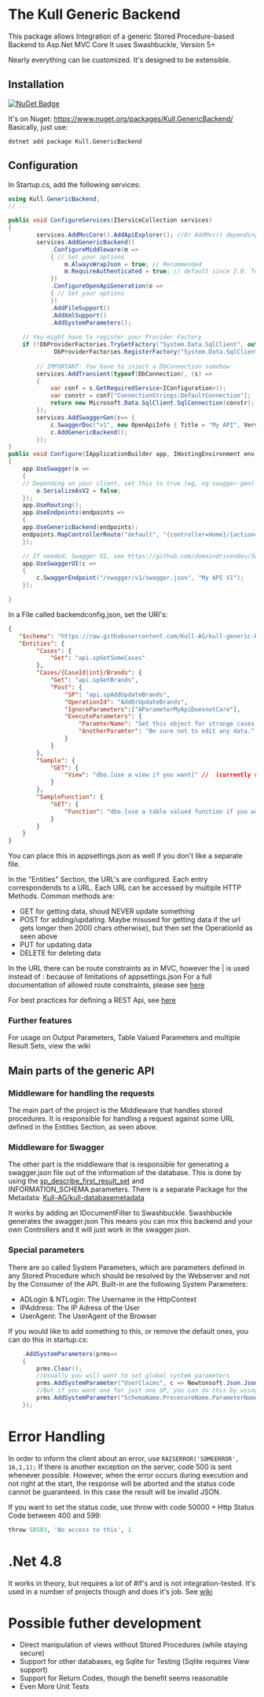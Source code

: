 ﻿# ﻿﻿The Kull Generic Backend

This package allows Integration of a generic Stored Procedure-based Backend to Asp.Net MVC Core
It uses Swashbuckle, Version 5+

Nearly everything can be customized. It's designed to be extensible.

## Installation

[![NuGet Badge](https://buildstats.info/nuget/Kull.GenericBackend)](https://www.nuget.org/packages/Kull.GenericBackend/)

It's on Nuget: https://www.nuget.org/packages/Kull.GenericBackend/
Basically, just use:

```
dotnet add package Kull.GenericBackend
```

## Configuration

In Startup.cs, add the following services:

```csharp
using Kull.GenericBackend;
// ...

public void ConfigureServices(IServiceCollection services)
{
		services.AddMvcCore().AddApiExplorer(); //Or AddMvc() depending on your needs
		services.AddGenericBackend()
            .ConfigureMiddleware(m =>
            { // Set your options
                m.AlwaysWrapJson = true; // Recommended
                m.RequireAuthenticated = true; // default since 2.0. for local development, you might want to use false
            })
            .ConfigureOpenApiGeneration(o =>
            { // Set your options
            })
            .AddFileSupport()
            .AddXmlSupport()
            .AddSystemParameters();
	
	// You might have to register your Provider Factory
	if (!DbProviderFactories.TryGetFactory("System.Data.SqlClient", out var _))
             DbProviderFactories.RegisterFactory("System.Data.SqlClient", System.Data.SqlClient.SqlClientFactory.Instance);
	
		// IMPORTANT: You have to inject a DbConnection somehow
        services.AddTransient(typeof(DbConnection), (s) =>
        {
            var conf = s.GetRequiredService<IConfiguration>();
            var constr = conf["ConnectionStrings:DefaultConnection"];
            return new Microsoft.Data.SqlClient.SqlConnection(constr);
        });
		services.AddSwaggerGen(c=> {
			c.SwaggerDoc("v1", new OpenApiInfo { Title = "My API", Version = "v1" });
			c.AddGenericBackend();
		});
}
public void Configure(IApplicationBuilder app, IHostingEnvironment env)
{
	app.UseSwagger(o =>
    {
	// Depending on your client, set this to true (eg, ng-swagger-gen)
        o.SerializeAsV2 = false;
    });
    app.UseRouting();
    app.UseEndpoints(endpoints =>
    {
	app.UseGenericBackend(endpoints);
	endpoints.MapControllerRoute("default", "{controller=Home}/{action=Index}/{id?}");
    });

    // If needed, Swagger UI, see https://github.com/domaindrivendev/Swashbuckle.AspNetCore
    app.UseSwaggerUI(c =>
    {
        c.SwaggerEndpoint("/swagger/v1/swagger.json", "My API V1");
    });

}
```
In a File called backendconfig.json, set the URI's:

```json
{
   "$schema": "https://raw.githubusercontent.com/Kull-AG/kull-generic-backend/master/backendconfig.schema.json",
   "Entities": {
        "Cases": {
            "Get": "api.spGetSomeCases"
        },
        "Cases/{CaseId|int}/Brands": {
            "Get": "api.spGetBrands",
            "Post": {
                "SP": "api.spAddUpdateBrands",
                "OperationId": "AddOrUpdateBrands",
                "IgnoreParameters":["AParameterMyApiDoesnotCare"],
                "ExecuteParameters": {
                    "ParamterName": "Set this object for strange cases where SQL Server does not return meta",
                    "AnotherParamter": "Be sure not to edit any data."
                }
            }
        },
        "Sample": {
            "GET": {
                "View": "dbo.[use a view if you want]" //  (currently readonly, get only)
            }
        },
        "SampleFunction": {
            "GET": {
                "Function": "dbo.[use a table valued function if you want]" //  (currently readonly, get only)
            }
        }
    }
}
```
You can place this in appsettings.json as well if you don't like a separate file.

In the "Entities" Section, the URL's are configured. Each entry correspondends to a URL.
Each URL can be accessed by multiple HTTP Methods. Common methods are:

- GET	for getting data, shoud NEVER update something
- POST	for adding/updating. Maybe misused for getting data if the url gets longer then 2000 chars otherwise), but then set the OperationId as seen above
- PUT	for updating data
- DELETE for deleting data

In the URL there can be route constraints as in MVC, however the | is used instead of :
because of limitations of appsettings.json
For a full documentation of allowed route constraints, please see [here](https://docs.microsoft.com/en-us/aspnet/core/fundamentals/routing?view=aspnetcore-2.1#route-constraint-reference)

For best practices for defining a REST Api, see [here](https://docs.microsoft.com/en-us/azure/architecture/best-practices/api-design)

### Further features

For usage on Output Parameters, Table Valued Parameters and multiple Result Sets, view the wiki

## Main parts of the generic API

### Middleware for handling the requests

The main part of the project is the Middleware that handles stored procedures.
It is responsible for handling a request against some URL defined in the Entities Section,
as seen above.

### Middleware for Swagger

The other part is the middleware that is responsible for generating a swagger.json file
out of the information of the database. This is done by using the 
[sp_describe_first_result_set](https://docs.microsoft.com/en-us/sql/relational-databases/system-stored-procedures/sp-describe-first-result-set-transact-sql?view=sql-server-2017)
and INFORMATION_SCHEMA.parameters. There is a separate Package for the Metadata: [Kull-AG/kull-databasemetadata](https://github.com/Kull-AG/kull-databasemetadata)

It works by adding an IDocumentFilter to Swashbuckle. Swashbuckle generates the swagger.json
This means you can mix this backend and your own Controllers and it will just work in the swagger.json.

### Special parameters

There are so called System Parameters, which are parameters defined in any Stored Procedure
which should be resolved by the Webserver and not by the Consumer of the API. 
Built-in are the following System Parameters:

- ADLogin & NTLogin: The Username in the HttpContext
- IPAddress: The IP Adress of the User
- UserAgent: The UserAgent of the Browser

If you would like to add something to this, or remove the default ones, you can do this in startup.cs:

```C#
    .AddSystemParameters(prms=>
    {
        prms.Clear();
        //Usually you will want to set global system parameters
        prms.AddSystemParameter("UserClaims", c => Newtonsoft.Json.JsonConvert.SerializeObject(c.User.Claims));
        //But if you want one for just one SP, you can do this by using the dot
        prms.AddSystemParameter("SchemaName.ProcecureName.ParameterNameInThere", c => c.GetType().ToString());
    });
```

# Error Handling 

In order to inform the client about an error, use `RAISERROR('SOMEERROR', 16,1,1);`
If there is another exception on the server, code 500 is sent whenever possible. However, 
when the error occurs during execution and not right at the start, the response will be aborted
and the status code cannot be guaranteed. In this case the result will be invalid JSON.

If you want to set the status code, use throw with code 50000 + Http Status Code between 400 and 599:
```sql
throw 50503, 'No access to this', 1 
```

# .Net 4.8

It works in theory, but requires a lot of #if's and is not integration-tested. It's used in a number of projects though and does it's job.
See [wiki](https://github.com/Kull-AG/kull-generic-backend/wiki/Usage-with-MVC-5)

# Possible futher development

- Direct manipulation of views without Stored Procedures (while staying secure)
- Support for other databases, eg Sqlite for Testing (Sqlite requires View support)
- Support for Return Codes, though the benefit seems reasonable
- Even More Unit Tests
